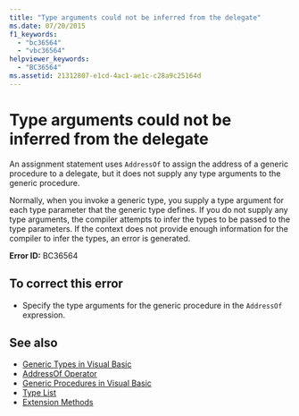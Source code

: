 ```yaml
---
title: "Type arguments could not be inferred from the delegate"
ms.date: 07/20/2015
f1_keywords: 
  - "bc36564"
  - "vbc36564"
helpviewer_keywords: 
  - "BC36564"
ms.assetid: 21312807-e1cd-4ac1-ae1c-c28a9c25164d
---
```

# Type arguments could not be inferred from the delegate
An assignment statement uses `AddressOf` to assign the address of a generic procedure to a delegate, but it does not supply any type arguments to the generic procedure.  
  
 Normally, when you invoke a generic type, you supply a type argument for each type parameter that the generic type defines. If you do not supply any type arguments, the compiler attempts to infer the types to be passed to the type parameters. If the context does not provide enough information for the compiler to infer the types, an error is generated.  
  
 **Error ID:** BC36564  
  
## To correct this error  
  
- Specify the type arguments for the generic procedure in the `AddressOf` expression.  
  
## See also

- [Generic Types in Visual Basic](../../../visual-basic/programming-guide/language-features/data-types/generic-types.md)
- [AddressOf Operator](../../../visual-basic/language-reference/operators/addressof-operator.md)
- [Generic Procedures in Visual Basic](../../../visual-basic/programming-guide/language-features/data-types/generic-procedures.md)
- [Type List](../../../visual-basic/language-reference/statements/type-list.md)
- [Extension Methods](../../../visual-basic/programming-guide/language-features/procedures/extension-methods.md)
